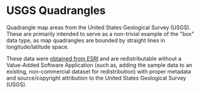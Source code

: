 
# USGS Quadrangles

Quadrangle map areas from the United States Geological Survey (USGS). These are primarily intended to serve as a non-trivial example of the "box" data type, as map quadrangles are bounded by straight lines in longitude/latitude space.

These data were [obtained from ESRI](https://www.arcgis.com/home/item.html?id=078eb80010984ddeb4bb5850889e5e9f) and are redistributable without a Value-Added Software Application (such as, adding the sample data to an existing, non-commercial dataset for redistribution) with proper metadata and source/copyright attribution to the United States Geological Survey (USGS).

<!-- begin file listing -->
